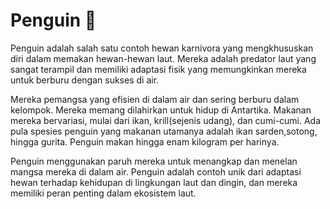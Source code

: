 # Penguin 🐧
Penguin adalah salah satu contoh hewan karnivora yang mengkhususkan diri dalam memakan hewan-hewan laut. Mereka adalah predator laut yang sangat terampil dan memiliki adaptasi fisik yang memungkinkan mereka untuk berburu dengan sukses di air. 

Mereka pemangsa yang efisien di dalam air dan sering berburu dalam kelompok. Mereka memang dilahirkan untuk hidup di Antartika. Makanan mereka bervariasi, mulai dari ikan, krill(sejenis udang), dan cumi-cumi. Ada pula spesies penguin yang makanan utamanya adalah ikan sarden,sotong, hingga gurita. Penguin makan hingga enam kilogram per harinya. 

Penguin menggunakan paruh mereka untuk menangkap dan menelan mangsa mereka di dalam air. Penguin adalah contoh unik dari adaptasi hewan terhadap kehidupan di lingkungan laut dan dingin, dan mereka memiliki peran penting dalam ekosistem laut.